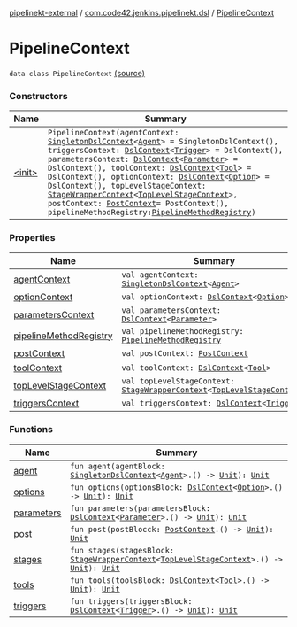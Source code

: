 [pipelinekt-external](../../index.md) / [com.code42.jenkins.pipelinekt.dsl](../index.md) / [PipelineContext](./index.md)

# PipelineContext

`data class PipelineContext` [(source)](https://github.com/code42/pipelinekt/tree/master/dsl/src/main/kotlin/com/code42/jenkins/pipelinekt/dsl/PipelineContext.kt#L13)

### Constructors

| Name | Summary |
|---|---|
| [&lt;init&gt;](-init-.md) | `PipelineContext(agentContext: `[`SingletonDslContext`](../-singleton-dsl-context/index.md)`<`[`Agent`](../../com.code42.jenkins.pipelinekt.core/-agent.md)`> = SingletonDslContext(), triggersContext: `[`DslContext`](../-dsl-context/index.md)`<`[`Trigger`](../../com.code42.jenkins.pipelinekt.core/-trigger.md)`> = DslContext(), parametersContext: `[`DslContext`](../-dsl-context/index.md)`<`[`Parameter`](../../com.code42.jenkins.pipelinekt.core/-parameter/index.md)`> = DslContext(), toolContext: `[`DslContext`](../-dsl-context/index.md)`<`[`Tool`](../../com.code42.jenkins.pipelinekt.core/-tool.md)`> = DslContext(), optionContext: `[`DslContext`](../-dsl-context/index.md)`<`[`Option`](../../com.code42.jenkins.pipelinekt.core/-option.md)`> = DslContext(), topLevelStageContext: `[`StageWrapperContext`](../../com.code42.jenkins.pipelinekt.dsl.stage/-stage-wrapper-context/index.md)`<`[`TopLevelStageContext`](../../com.code42.jenkins.pipelinekt.dsl.stage/-top-level-stage-context/index.md)`>, postContext: `[`PostContext`](../../com.code42.jenkins.pipelinekt.dsl.post/-post-context/index.md)` = PostContext(), pipelineMethodRegistry: `[`PipelineMethodRegistry`](../../com.code42.jenkins.pipelinekt.dsl.method/-pipeline-method-registry/index.md)`)` |

### Properties

| Name | Summary |
|---|---|
| [agentContext](agent-context.md) | `val agentContext: `[`SingletonDslContext`](../-singleton-dsl-context/index.md)`<`[`Agent`](../../com.code42.jenkins.pipelinekt.core/-agent.md)`>` |
| [optionContext](option-context.md) | `val optionContext: `[`DslContext`](../-dsl-context/index.md)`<`[`Option`](../../com.code42.jenkins.pipelinekt.core/-option.md)`>` |
| [parametersContext](parameters-context.md) | `val parametersContext: `[`DslContext`](../-dsl-context/index.md)`<`[`Parameter`](../../com.code42.jenkins.pipelinekt.core/-parameter/index.md)`>` |
| [pipelineMethodRegistry](pipeline-method-registry.md) | `val pipelineMethodRegistry: `[`PipelineMethodRegistry`](../../com.code42.jenkins.pipelinekt.dsl.method/-pipeline-method-registry/index.md) |
| [postContext](post-context.md) | `val postContext: `[`PostContext`](../../com.code42.jenkins.pipelinekt.dsl.post/-post-context/index.md) |
| [toolContext](tool-context.md) | `val toolContext: `[`DslContext`](../-dsl-context/index.md)`<`[`Tool`](../../com.code42.jenkins.pipelinekt.core/-tool.md)`>` |
| [topLevelStageContext](top-level-stage-context.md) | `val topLevelStageContext: `[`StageWrapperContext`](../../com.code42.jenkins.pipelinekt.dsl.stage/-stage-wrapper-context/index.md)`<`[`TopLevelStageContext`](../../com.code42.jenkins.pipelinekt.dsl.stage/-top-level-stage-context/index.md)`>` |
| [triggersContext](triggers-context.md) | `val triggersContext: `[`DslContext`](../-dsl-context/index.md)`<`[`Trigger`](../../com.code42.jenkins.pipelinekt.core/-trigger.md)`>` |

### Functions

| Name | Summary |
|---|---|
| [agent](agent.md) | `fun agent(agentBlock: `[`SingletonDslContext`](../-singleton-dsl-context/index.md)`<`[`Agent`](../../com.code42.jenkins.pipelinekt.core/-agent.md)`>.() -> `[`Unit`](https://kotlinlang.org/api/latest/jvm/stdlib/kotlin/-unit/index.html)`): `[`Unit`](https://kotlinlang.org/api/latest/jvm/stdlib/kotlin/-unit/index.html) |
| [options](options.md) | `fun options(optionsBlock: `[`DslContext`](../-dsl-context/index.md)`<`[`Option`](../../com.code42.jenkins.pipelinekt.core/-option.md)`>.() -> `[`Unit`](https://kotlinlang.org/api/latest/jvm/stdlib/kotlin/-unit/index.html)`): `[`Unit`](https://kotlinlang.org/api/latest/jvm/stdlib/kotlin/-unit/index.html) |
| [parameters](parameters.md) | `fun parameters(parametersBlock: `[`DslContext`](../-dsl-context/index.md)`<`[`Parameter`](../../com.code42.jenkins.pipelinekt.core/-parameter/index.md)`>.() -> `[`Unit`](https://kotlinlang.org/api/latest/jvm/stdlib/kotlin/-unit/index.html)`): `[`Unit`](https://kotlinlang.org/api/latest/jvm/stdlib/kotlin/-unit/index.html) |
| [post](post.md) | `fun post(postBlocck: `[`PostContext`](../../com.code42.jenkins.pipelinekt.dsl.post/-post-context/index.md)`.() -> `[`Unit`](https://kotlinlang.org/api/latest/jvm/stdlib/kotlin/-unit/index.html)`): `[`Unit`](https://kotlinlang.org/api/latest/jvm/stdlib/kotlin/-unit/index.html) |
| [stages](stages.md) | `fun stages(stagesBlock: `[`StageWrapperContext`](../../com.code42.jenkins.pipelinekt.dsl.stage/-stage-wrapper-context/index.md)`<`[`TopLevelStageContext`](../../com.code42.jenkins.pipelinekt.dsl.stage/-top-level-stage-context/index.md)`>.() -> `[`Unit`](https://kotlinlang.org/api/latest/jvm/stdlib/kotlin/-unit/index.html)`): `[`Unit`](https://kotlinlang.org/api/latest/jvm/stdlib/kotlin/-unit/index.html) |
| [tools](tools.md) | `fun tools(toolsBlock: `[`DslContext`](../-dsl-context/index.md)`<`[`Tool`](../../com.code42.jenkins.pipelinekt.core/-tool.md)`>.() -> `[`Unit`](https://kotlinlang.org/api/latest/jvm/stdlib/kotlin/-unit/index.html)`): `[`Unit`](https://kotlinlang.org/api/latest/jvm/stdlib/kotlin/-unit/index.html) |
| [triggers](triggers.md) | `fun triggers(triggersBlock: `[`DslContext`](../-dsl-context/index.md)`<`[`Trigger`](../../com.code42.jenkins.pipelinekt.core/-trigger.md)`>.() -> `[`Unit`](https://kotlinlang.org/api/latest/jvm/stdlib/kotlin/-unit/index.html)`): `[`Unit`](https://kotlinlang.org/api/latest/jvm/stdlib/kotlin/-unit/index.html) |
